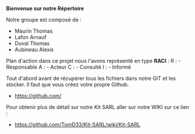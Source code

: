 **Bienvenue sur notre Répertoire**

Notre groupe est composé de :
  - Maurin Thomas
  - Lafon Arnauf
  - Duval Thomas
  - Aubineau Alexis
  
  
  Plan d'action dans ce projet nous l'avons représenté en type **RACI** :
  R : - Responsable
  A : - Acteur
  C : - Consulté
  I : - Informé

Tout d'abord avant de récupérer tous les fichiers dans notre GIT et les stocker.
Il faut que vous créez votre propre Github.
- https://github.com/

Pour obtenir plus de détail sur notre Kit SARL aller sur notre WIKI sur ce lien :
- https://github.com/TomD33/Kit-SARL/wiki/Kit-SARL




